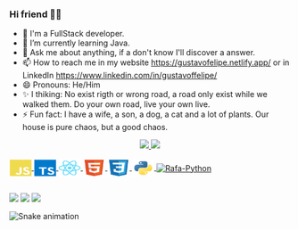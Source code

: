 ### Hi friend 👋🏾

- 🦝 I'm a FullStack developer.
- 🌱 I’m currently learning Java.
- 💬 Ask me about anything, if a don't know I'll discover a answer.
- 📫 How to reach me in my website https://gustavofelipe.netlify.app/ or in LinkedIn https://www.linkedin.com/in/gustavoffelipe/
- 😄 Pronouns: He/Him
- ✨ I thiking: No exist rigth or wrong road, a road only exist while we walked them. Do your own road, live your own live.
- ⚡ Fun fact: I have a wife, a son, a dog, a cat and a lot of plants. Our house is pure chaos, but a good chaos.
<div align="center">
  <a href="https://github.com/GustavoFFelipe">
  <img height="180em" src="https://github-readme-stats.vercel.app/api?username=GustavoFFelipe&show_icons=true&theme=codeSTACKr&include_all_commits=true&count_private=true"/>
  <img height="180em" src="https://github-readme-stats.vercel.app/api/top-langs/?username=GustavoFFelipe&layout=compact&langs_count=7&theme=codeSTACKr"/>
</div>
  <div style="display: inline_block"><br>
  <img align="center" alt="Rafa-Js" height="30" width="40" src="https://raw.githubusercontent.com/devicons/devicon/master/icons/javascript/javascript-plain.svg">
  <img align="center" alt="Rafa-Ts" height="30" width="40" src="https://raw.githubusercontent.com/devicons/devicon/master/icons/typescript/typescript-plain.svg">
  <img align="center" alt="Rafa-React" height="30" width="40" src="https://raw.githubusercontent.com/devicons/devicon/master/icons/react/react-original.svg">
  <img align="center" alt="Rafa-HTML" height="30" width="40" src="https://raw.githubusercontent.com/devicons/devicon/master/icons/html5/html5-original.svg">
  <img align="center" alt="Rafa-CSS" height="30" width="40" src="https://raw.githubusercontent.com/devicons/devicon/master/icons/css3/css3-original.svg">
  <img align="center" alt="Rafa-Python" height="30" width="40" src="https://raw.githubusercontent.com/devicons/devicon/master/icons/python/python-original.svg">
  <img align="center" alt="Rafa-Python" height="30" width="40" src="https://cdn.jsdelivr.net/gh/devicons/devicon/icons/java/java-original.svg" />
  
  ##
    
<div> 
  <a href="https://www.instagram.com/gu.ffelipe/" target="_blank"><img src="https://img.shields.io/badge/-Instagram-%23E4405F?style=for-the-badge&logo=instagram&logoColor=white" target="_blank"></a>
  <a href = "mailto:gustavo.ffelipedev@gmail.com"><img src="https://img.shields.io/badge/-Gmail-%23333?style=for-the-badge&logo=gmail&logoColor=white" target="_blank"></a>
  <a href="https://www.linkedin.com/in/gustavoffelipe" target="_blank"><img src="https://img.shields.io/badge/-LinkedIn-%230077B5?style=for-the-badge&logo=linkedin&logoColor=white" target="_blank"></a> 

   ![Snake animation](https://github.com/GustavoFFelipe/GustavoFFelipe/blob/output/github-contribution-grid-snake.svg
)
 
  
 
</div>
